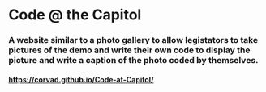 # Code @ the Capitol
### A website similar to a photo gallery to allow legistators to take pictures of the demo and write their own code to display the picture and write a caption of the photo coded by themselves.
#### https://corvad.github.io/Code-at-Capitol/

